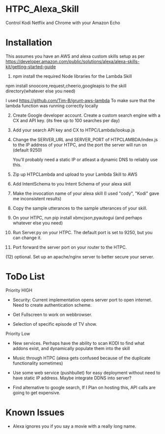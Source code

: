 # HTPC_Alexa_Skill
Control Kodi Netflix and Chrome with your Amazon Echo

# Installation

This assumes you have an AWS and alexa custom skills setup as per https://developer.amazon.com/public/solutions/alexa/alexa-skills-kit/getting-started-guide

1. npm install the required Node libraries for the Lambda Skill

  npm install snoocore,request,cheerio,googleapis to the skill directory(whatever else you need)
  
  I used https://github.com/Tim-B/grunt-aws-lambda To make sure that the lambda function was running correctly locally
  
2. Create Google developer account.  Create a custom search engine with a CX and API key. (its free up to 100 searches per day) 

3. Add your search API key and CX to HTPC/Lambda/lookup.js

4. Change the SERVER_URL and SERVER_PORT of HTPCLAMBDA/index.js to the IP address of your HTPC, and the port the server will run on (default 9250)
    
    You'll probably need a static IP or atleast a dynamic DNS to reliably use this.

5. Zip up HTPCLambda and upload to your Lambda Skill to AWS

6. Add IntentSchema to you Intent Schema of your alexa skill

7. Make the invocation name of your alexa skill (I used "cody", "Kodi" gave me inconsistent results)

8. Copy the sample utterances to the sample utterances of your skill.

9. On your HTPC, run pip install xbmcjson,pyautogui (and perhaps whatever else you need)

10. Run Server.py on your HTPC.  The default port is set to 9250, but you can change it.

11. Port forward the server port on your router to the HTPC.

(12) optional.  Set up an apache/nginx server to better secure your server.


# ToDo List

Priority HIGH

 * Security: Current implementation opens server port to open internet.  Need to create authentication scheme.
 
 * Get Fullscreen to work on webbrowser.
 
 * Selection of specific episode of TV show.

Priority Low

 * New services.  Perhaps have the ability to scan KODI to find what addons exist, and dynamically populate them into the skill
 
 * Music through HTPC (alexa gets confused because of the duplicate functionality sometimes)
 
 * Use some web service (pushbullet) for easy deployment without need to have static IP address.  Maybe integrate DDNS into server?
 
 * Find alternative to google search, If I Plan on hosting this, API calls are going to get expensive.


# Known Issues

 * Alexa ignores you if you say a movie with a really long name.

